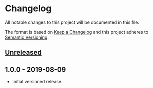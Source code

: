 # Changelog

All notable changes to this project will be documented in this file.

The format is based on [Keep a Changelog](http://keepachangelog.com/en/1.0.0/)
and this project adheres to [Semantic Versioning](http://semver.org/spec/v2.0.0.html).

## [Unreleased]

## 1.0.0 - 2019-08-09

- Initial versioned release.

[Unreleased]: https://github.com/Calinou/resemble-image-cli/compare/v1.0.0...HEAD

